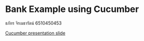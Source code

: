 # Bank Example using Cucumber
ธภัทร จิรเมธารัตน์ 6510450453

[Cucumber presentation slide](https://github.com/ladyusa/cucumber-atm/blob/master/cucumber.pdf)
